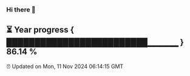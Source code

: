 ### Hi there 👋
⏳ Year progress { █████████████████████████▁▁▁▁▁ } 86.14 %
---
⏰ Updated on Mon, 11 Nov 2024 06:14:15 GMT

